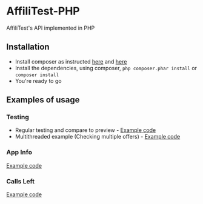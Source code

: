 # AffiliTest-PHP
AffiliTest's API implemented in PHP

## Installation
  * Install composer as instructed [here](https://getcomposer.org/doc/00-intro.md) and [here](https://getcomposer.org/download/)
  * Install the dependencies, using composer, `php composer.phar install` or `composer install`
  * You're ready to go

## Examples of usage

### Testing
  * Regular testing and compare to preview - [Example code](example.php)
  * Multithreaded example (Checking multiple offers) - [Example code](example.multi.php)

### App Info
 [Example code](example.appinfo.php)

### Calls Left
 [Example code](example.callsleft.php)